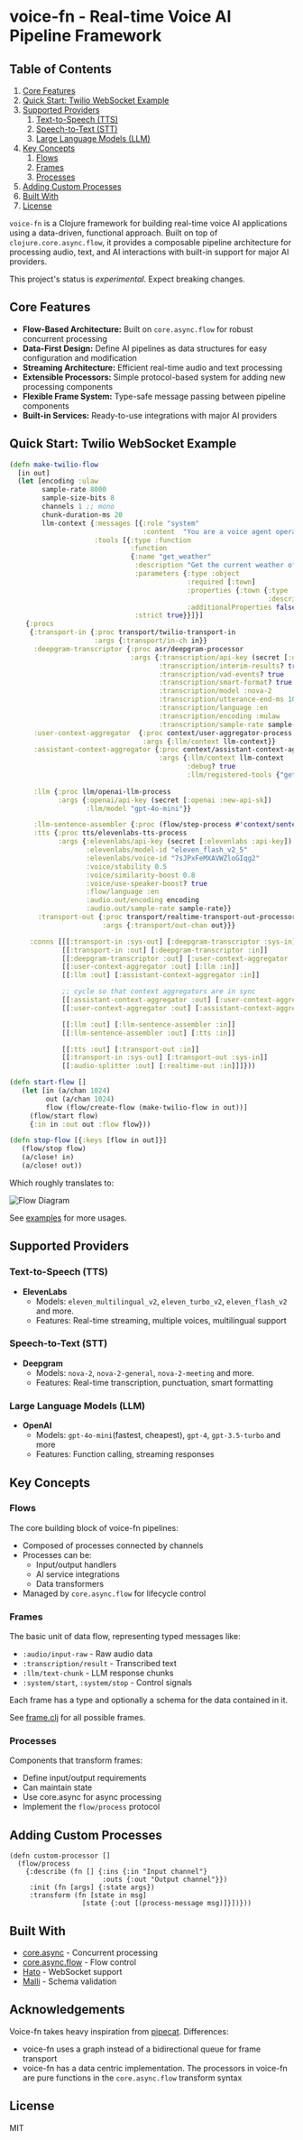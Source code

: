 # voice-fn - Real-time Voice AI Pipeline Framework

## Table of Contents


1.  [Core Features](#org9f6c898)
2.  [Quick Start: Twilio WebSocket Example](#org71c1ebd)
3.  [Supported Providers](#orga92dd94)
    1.  [Text-to-Speech (TTS)](#orgb60103e)
    2.  [Speech-to-Text (STT)](#orgf138736)
    3.  [Large Language Models (LLM)](#org532c7b9)
4.  [Key Concepts](#org28a4b3f)
    1.  [Flows](#org40af940)
    2.  [Frames](#org1759685)
    3.  [Processes](#orgbd1d5f8)
5.  [Adding Custom Processes](#orgf87c620)
6.  [Built With](#orgaf805b6)
7.  [License](#org5082853)


`voice-fn` is a Clojure framework for building real-time voice AI applications using a data-driven, functional approach. Built on top of `clojure.core.async.flow`, it provides a composable pipeline architecture for processing audio, text, and AI interactions with built-in support for major AI providers.

This project's status is *experimental*. Expect breaking changes.


<a id="org9f6c898"></a>

## Core Features

-   **Flow-Based Architecture:** Built on `core.async.flow` for robust concurrent processing
-   **Data-First Design:** Define AI pipelines as data structures for easy configuration and modification
-   **Streaming Architecture:** Efficient real-time audio and text processing
-   **Extensible Processors:** Simple protocol-based system for adding new processing components
-   **Flexible Frame System:** Type-safe message passing between pipeline components
-   **Built-in Services:** Ready-to-use integrations with major AI providers


<a id="org71c1ebd"></a>

## Quick Start: Twilio WebSocket Example

```clojure
(defn make-twilio-flow
  [in out]
  (let [encoding :ulaw
        sample-rate 8000
        sample-size-bits 8
        channels 1 ;; mono
        chunk-duration-ms 20
        llm-context {:messages [{:role "system"
                                 :content  "You are a voice agent operating via phone. Be concise. The input you receive comes from a speech-to-text (transcription) system that isn't always efficient and may send unclear text. Ask for clarification when you're unsure what the person said."}]
                     :tools [{:type :function
                              :function
                              {:name "get_weather"
                               :description "Get the current weather of a location"
                               :parameters {:type :object
                                            :required [:town]
                                            :properties {:town {:type :string
                                                                :description "Town for which to retrieve the current weather"}}
                                            :additionalProperties false}
                               :strict true}}]}]
    {:procs
     {:transport-in {:proc transport/twilio-transport-in
                     :args {:transport/in-ch in}}
      :deepgram-transcriptor {:proc asr/deepgram-processor
                              :args {:transcription/api-key (secret [:deepgram :api-key])
                                     :transcription/interim-results? true
                                     :transcription/vad-events? true
                                     :transcription/smart-format? true
                                     :transcription/model :nova-2
                                     :transcription/utterance-end-ms 1000
                                     :transcription/language :en
                                     :transcription/encoding :mulaw
                                     :transcription/sample-rate sample-rate}}
      :user-context-aggregator  {:proc context/user-aggregator-process
                                 :args {:llm/context llm-context}}
      :assistant-context-aggregator {:proc context/assistant-context-aggregator
                                     :args {:llm/context llm-context
                                            :debug? true
                                            :llm/registered-tools {"get_weather" {:async false
                                                                                  :tool (fn [{:keys [town]}] (str "The weather in " town " is 17 degrees celsius"))}}}}
      :llm {:proc llm/openai-llm-process
            :args {:openai/api-key (secret [:openai :new-api-sk])
                   :llm/model "gpt-4o-mini"}}

      :llm-sentence-assembler {:proc (flow/step-process #'context/sentence-assembler)}
      :tts {:proc tts/elevenlabs-tts-process
            :args {:elevenlabs/api-key (secret [:elevenlabs :api-key])
                   :elevenlabs/model-id "eleven_flash_v2_5"
                   :elevenlabs/voice-id "7sJPxFeMXAVWZloGIqg2"
                   :voice/stability 0.5
                   :voice/similarity-boost 0.8
                   :voice/use-speaker-boost? true
                   :flow/language :en
                   :audio.out/encoding encoding
                   :audio.out/sample-rate sample-rate}}
       :transport-out {:proc transport/realtime-transport-out-processor
                       :args {:transport/out-chan out}}}

     :conns [[[:transport-in :sys-out] [:deepgram-transcriptor :sys-in]]
             [[:transport-in :out] [:deepgram-transcriptor :in]]
             [[:deepgram-transcriptor :out] [:user-context-aggregator :in]]
             [[:user-context-aggregator :out] [:llm :in]]
             [[:llm :out] [:assistant-context-aggregator :in]]

             ;; cycle so that context aggregators are in sync
             [[:assistant-context-aggregator :out] [:user-context-aggregator :in]]
             [[:user-context-aggregator :out] [:assistant-context-aggregator :in]]

             [[:llm :out] [:llm-sentence-assembler :in]]
             [[:llm-sentence-assembler :out] [:tts :in]]

             [[:tts :out] [:transport-out :in]]
             [[:transport-in :sys-out] [:transport-out :sys-in]]
             [[:audio-splitter :out] [:realtime-out :in]]]}))

(defn start-flow []
   (let [in (a/chan 1024)
         out (a/chan 1024)
         flow (flow/create-flow (make-twilio-flow in out))]
     (flow/start flow)
     {:in in :out out :flow flow}))

(defn stop-flow [{:keys [flow in out]}]
   (flow/stop flow)
   (a/close! in)
   (a/close! out))
```

Which roughly translates to:

![Flow Diagram](./resources/flow.png)


See [examples](./examples/src/voice_fn_examples/) for more usages.

<a id="orga92dd94"></a>

## Supported Providers


<a id="orgb60103e"></a>

### Text-to-Speech (TTS)

-   **ElevenLabs**
    -   Models: `eleven_multilingual_v2`, `eleven_turbo_v2`, `eleven_flash_v2` and more.
    -   Features: Real-time streaming, multiple voices, multilingual support


<a id="orgf138736"></a>

### Speech-to-Text (STT)

-   **Deepgram**
    -   Models: `nova-2`, `nova-2-general`, `nova-2-meeting` and more.
    -   Features: Real-time transcription, punctuation, smart formatting


<a id="org532c7b9"></a>

### Large Language Models (LLM)

-   **OpenAI**
    -   Models: `gpt-4o-mini`(fastest, cheapest),  `gpt-4`, `gpt-3.5-turbo` and more
    -   Features: Function calling, streaming responses


<a id="org28a4b3f"></a>

## Key Concepts


<a id="org40af940"></a>

### Flows

The core building block of voice-fn pipelines:

-   Composed of processes connected by channels
-   Processes can be:
    -   Input/output handlers
    -   AI service integrations
    -   Data transformers
-   Managed by `core.async.flow` for lifecycle control


<a id="org1759685"></a>

### Frames

The basic unit of data flow, representing typed messages like:

-   `:audio/input-raw` - Raw audio data
-   `:transcription/result` - Transcribed text
-   `:llm/text-chunk` - LLM response chunks
-   `:system/start`, `:system/stop` - Control signals

Each frame has a type and optionally a schema for the data contained in it.

See [frame.clj](./src/voice_fn/frame.clj) for all possible frames.


<a id="orgbd1d5f8"></a>

### Processes

Components that transform frames:

-   Define input/output requirements
-   Can maintain state
-   Use core.async for async processing
-   Implement the `flow/process` protocol


<a id="orgf87c620"></a>

## Adding Custom Processes

    (defn custom-processor []
      (flow/process
        {:describe (fn [] {:ins {:in "Input channel"}
                           :outs {:out "Output channel"}})
         :init (fn [args] {:state args})
         :transform (fn [state in msg]
                      [state {:out [(process-message msg)]}])}))


<a id="orgaf805b6"></a>

## Built With

-   [core.async](<https://github.com/clojure/core.async>) - Concurrent processing
-   [core.async.flow](<https://clojure.github.io/core.async/#clojure.core.async.flow>) - Flow control
-   [Hato](<https://github.com/gnarroway/hato>) - WebSocket support
-   [Malli](<https://github.com/metosin/malli>) - Schema validation


<a id="org5082853"></a>

## Acknowledgements

Voice-fn takes heavy inspiration from [pipecat](https://github.com/pipecat-ai/pipecat). Differences:
- voice-fn uses a graph instead of a bidirectional queue for frame transport
- voice-fn has a data centric implementation. The processors in voice-fn are
  pure functions in the `core.async.flow` transform syntax

## License

MIT
